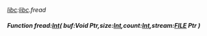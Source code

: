 _[libc](../../modules/libc/libc-module.md):[libc](../../modules/libc/libc-module.md).fread_
##### Function fread:[Int](../../modules/wonkey/wonkey-types-int.md)( buf:Void Ptr,size:[Int](../../modules/wonkey/wonkey-types-int.md),count:[Int](../../modules/wonkey/wonkey-types-int.md),stream:[FILE](../../modules/libc/libc-file.md) Ptr )
